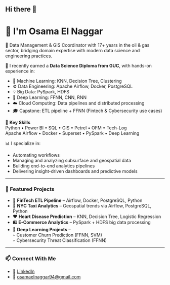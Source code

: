 ## Hi there 👋  
# 👋 I'm Osama El Naggar

🚀 Data Management & GIS Coordinator with 17+ years in the oil & gas sector, bridging domain expertise with modern data science and engineering practices.

🧠 I recently earned a **Data Science Diploma from GUC**, with hands-on experience in:
- 🧪 Machine Learning: KNN, Decision Tree, Clustering
- ⚙️ Data Engineering: Apache Airflow, Docker, PostgreSQL
- 💡 Big Data: PySpark, HDFS
- 🤖 Deep Learning: FFNN, CNN, RNN
- ☁️ Cloud Computing: Data pipelines and distributed processing
- 🎓 Capstone: ETL pipeline + FFNN (Fintech & Cybersecurity use cases)

💼 **Key Skills**  
Python • Power BI • SQL • GIS • Petrel • OFM • Tech-Log  
Apache Airflow • Docker • Superset • PySpark • Deep Learning

📊 I specialize in:
- Automating workflows
- Managing and analyzing subsurface and geospatial data
- Building end-to-end analytics pipelines
- Delivering insight-driven dashboards and predictive models

---

### 📌 Featured Projects
- 🔧 **FinTech ETL Pipeline** – Airflow, Docker, PostgreSQL, Python
- 🗽 **NYC Taxi Analytics** – Geospatial trends via Airflow, PostgreSQL, Python
- ❤️ **Heart Disease Prediction** – KNN, Decision Tree, Logistic Regression
- 🛍️ **E-Commerce Analytics** – PySpark + HDFS big data processing
- 🧠 **Deep Learning Projects** –  
  ‣ Customer Churn Prediction (FFNN, SVM)  
  ‣ Cybersecurity Threat Classification (FFNN)

---

### 📫 Connect With Me
- 🔗 [LinkedIn](https://www.linkedin.com/in/osama-el-naggar-3954291a/)
- 📧 osamaelnaggar94@gmail.com
